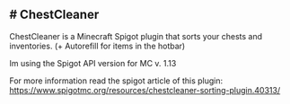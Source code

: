 <h2># ChestCleaner</h2>
ChestCleaner is a Minecraft Spigot plugin that sorts your chests and inventories. (+ Autorefill for items in the hotbar)

Im using the Spigot API version for MC v. 1.13

For more information read the spigot article of this plugin: https://www.spigotmc.org/resources/chestcleaner-sorting-plugin.40313/
